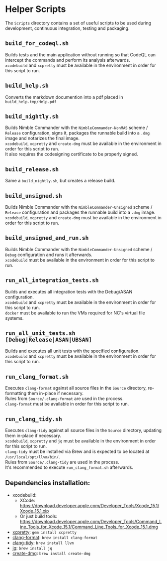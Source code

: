 # Helper Scripts
The `Scripts` directory contains a set of useful scripts to be used during development, continuous integration, testing and packaging.

## `build_for_codeql.sh`
Builds tests and the main application without running so that CodeQL can intercept the commands and perform its analysis afterwards.  
`xcodebuild` and `xcpretty` must be available in the environment in order for this script to run.  

## `build_help.sh`
Converts the markdown documention into a pdf placed in `build_help.tmp/Help.pdf`

## `build_nightly.sh`
Builds Nimble Commander with the `NimbleCommander-NonMAS` scheme / `Release` configuration, signs it, packages the runnable build into a `.dmg` image and notarizes the final image.  
`xcodebuild`, `xcpretty` and `create-dmg` must be available in the environment in order for this script to run.  
It also requires the codesigning certificate to be properly signed.  

## `build_release.sh`  
Same a `build_nightly.sh`, but creates a release build. 

## `build_unsigned.sh`
Builds Nimble Commander with the `NimbleCommander-Unsigned` scheme / `Release` configuration and packages the runnable build into a `.dmg` image.  
`xcodebuild`, `xcpretty` and `create-dmg` must be available in the environment in order for this script to run.  

## `build_unsigned_and_run.sh`
Builds Nimble Commander with the `NimbleCommander-Unsigned` scheme / `Debug` configuration and runs it afterwards.  
`xcodebuild` must be available in the environment in order for this script to run.

## `run_all_integration_tests.sh`
Builds and executes all integration tests with the Debug/ASAN configuration.  
`xcodebuild` and `xcpretty` must be available in the environment in order for this script to run.  
`docker` must be available to run the VMs required for NC's virtual file systems.  

## `run_all_unit_tests.sh [Debug|Release|ASAN|UBSAN]`
Builds and executes all unit tests with the specified configuration.  
`xcodebuild` and `xcpretty` must be available in the environment in order for this script to run.  

## `run_clang_format.sh`
Executes `clang-format` against all source files in the `Source` directory, re-formatting them in-place if necessary.  
Rules from `Source/.clang-format` are used in the process.  
`clang-format` must be available in order for this script to run.

## `run_clang_tidy.sh`
Executes `clang-tidy` against all source files in the `Source` directory, updating them in-place if necessary.  
`xcodebuild`, `xcpretty` and `jq` must be available in the environment in order for this script to run.  
`clang-tidy` must be installed via Brew and is expected to be located at `/usr/local/opt/llvm/bin/`.  
Rules from `Source/.clang-tidy` are used in the process.  
It's recommended to execute `run_clang_format.sh` afterwards.

## Dependencies installation:
  * xcodebuild:
    * XCode: https://download.developer.apple.com/Developer_Tools/Xcode_15.1/Xcode_15.1.xip
    * Or just build tools: https://download.developer.apple.com/Developer_Tools/Command_Line_Tools_for_Xcode_15.1/Command_Line_Tools_for_Xcode_15.1.dmg
  * [xcpretty](https://github.com/xcpretty/xcpretty): `gem install xcpretty`
  * [clang-format](https://clang.llvm.org/docs/ClangFormat.html): `brew install clang-format`
  * [clang-tidy](https://clang.llvm.org/extra/clang-tidy/): `brew install llvm`
  * [jq](https://jqlang.github.io/jq/): `brew install jq`
  * [create-dmg](https://github.com/create-dmg/create-dmg): `brew install create-dmg`
